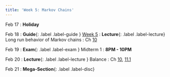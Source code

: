 ```yaml
---
title: 'Week 5: Markov Chains'
---
```


Feb 17
: **Holiday**

Feb 18
: **Guide**{: .label .label-guide } [Week 5](/assets/guides/spring25/week05.pdf)
: **Lecture**{: .label .label-lecture} Long run behavior of Markov chains
    : Ch [10](http://prob140.org/textbook/content/Chapter_10/00_Markov_Chains.html)

Feb 19
: **Exam**{: .label .label-exam } Midterm 1
    : **8PM - 10PM**

Feb 20
: **Lecture**{: .label .label-lecture } Balance
    : Ch [10](http://prob140.org/textbook/content/Chapter_10/00_Markov_Chains.html), [11.1](http://prob140.org/textbook/content/Chapter_11/00_Markov_Chain_Monte_Carlo.html)

Feb 21
: **Mega-Section**{: .label .label-disc}
